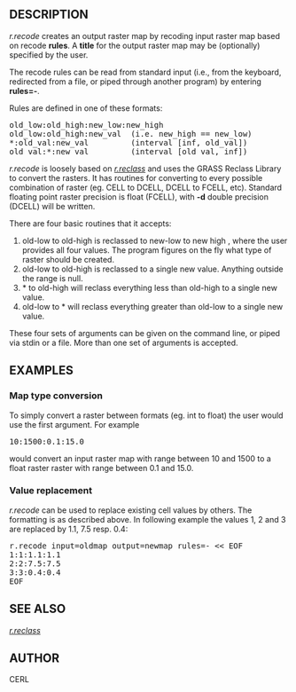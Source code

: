 <h2>DESCRIPTION</h2>

<em>r.recode</em> creates an output raster map by recoding input
raster map based on recode <b>rules</b>. A <b>title</b> for the output
raster map may be (optionally) specified by the user.

<p>The recode rules can be read from standard input (i.e., from the
keyboard, redirected from a file, or piped through another program) by
entering <b>rules=-</b>.

<p>Rules are defined in one of these formats:

<div class="code"><pre>
old_low:old_high:new_low:new_high
old_low:old_high:new_val  (i.e. new_high == new_low)
*:old_val:new_val         (interval [inf, old_val])
old_val:*:new_val         (interval [old_val, inf])
</pre></div>

<p><em>r.recode</em> is loosely based
on <em><a href="r.reclass.html">r.reclass</a></em> and uses the GRASS
Reclass Library to convert the rasters. It has routines for converting
to every possible combination of raster (eg. CELL to DCELL, DCELL to
FCELL, etc). Standard floating point raster precision is float
(FCELL), with <b>-d</b> double precision (DCELL) will be written.

<p>There are four basic routines that it accepts:

<ol>
  <li>old-low to old-high is reclassed to new-low to new high , where the
    user provides all four values. The program figures on the fly what type of
    raster should be created.</li>

  <li>old-low to old-high is reclassed to a single new value. Anything outside
    the range is null.</li>

  <li> * to old-high will reclass everything less than old-high to a single
    new value.</li>

  <li> old-low to * will reclass everything greater than old-low to a single
    new value.</li>
</ol>

These four sets of arguments can be given on the command line, or
piped via stdin or a file. More than one set of arguments is accepted.

<h2>EXAMPLES</h2>

<h3>Map type conversion</h3>

To simply convert a raster between formats (eg. int to float) the user
would use the first argument. For example

<div class="code"><pre>
10:1500:0.1:15.0
</pre></div>

would convert an input raster map with range between 10 and 1500 to a
float raster raster with range between 0.1 and 15.0.

<h3>Value replacement</h3>

<em>r.recode</em> can be used to replace existing cell values by
others. The formatting is as described above. In following example the
values 1, 2 and 3 are replaced by 1.1, 7.5 resp. 0.4:

<div class="code"><pre>
r.recode input=oldmap output=newmap rules=- &lt;&lt; EOF
1:1:1.1:1.1
2:2:7.5:7.5
3:3:0.4:0.4
EOF
</pre></div>

<h2>SEE ALSO</h2>

<em>
<a href="r.reclass.html">r.reclass</a>
</em>

<h2>AUTHOR</h2>

CERL
